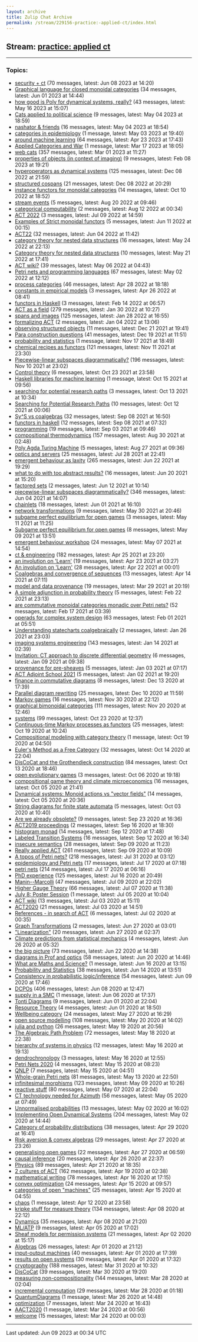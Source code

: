 ```yaml
---
layout: archive
title: Zulip Chat Archive
permalink: /stream/229156-practice:-applied-ct/index.html
---
```


## Stream: [practice: applied ct](https://mattecapu.github.io/ct-zulip-archive/stream/229156-practice:-applied-ct/index.html)
---

### Topics:

* [security + ct](topic/topic_security.20.2B.20ct.html) (70 messages, latest: Jun 08 2023 at 14:20)
* [Graphical language for closed monoidal categories](topic/topic_Graphical.20language.20for.20closed.20monoidal.20categories.html) (34 messages, latest: Jun 01 2023 at 14:44)
* [how good is Poly for dynamical systems, really?](topic/topic_how.20good.20is.20Poly.20for.20dynamical.20systems.2C.20really.3F.html) (43 messages, latest: May 16 2023 at 15:07)
* [Cats applied to political science](topic/topic_Cats.20applied.20to.20political.20science.html) (9 messages, latest: May 04 2023 at 18:59)
* [nashator & friends](topic/topic_nashator.20.26.20friends.html) (16 messages, latest: May 04 2023 at 18:54)
* [categories in epidemiology](topic/topic_categories.20in.20epidemiology.html) (1 message, latest: May 03 2023 at 19:40)
* [around machine learning](topic/topic_around.20machine.20learning.html) (64 messages, latest: Apr 23 2023 at 17:43)
* [Applied Categories and War](topic/topic_Applied.20Categories.20and.20War.html) (1 message, latest: Mar 17 2023 at 18:05)
* [web cats](topic/topic_web.20cats.html) (357 messages, latest: Mar 01 2023 at 11:27)
* [properties of objects (in context of imaging)](topic/topic_properties.20of.20objects.20(in.20context.20of.20imaging).html) (9 messages, latest: Feb 08 2023 at 19:21)
* [hyperoperators as dynamical systems](topic/topic_hyperoperators.20as.20dynamical.20systems.html) (125 messages, latest: Dec 08 2022 at 21:59)
* [structured cospans](topic/topic_structured.20cospans.html) (21 messages, latest: Dec 08 2022 at 20:29)
* [instance functors for monoidal categories](topic/topic_instance.20functors.20for.20monoidal.20categories.html) (14 messages, latest: Oct 10 2022 at 18:52)
* [stream events](topic/topic_stream.20events.html) (5 messages, latest: Aug 20 2022 at 09:46)
* [categorical computability](topic/topic_categorical.20computability.html) (2 messages, latest: Aug 12 2022 at 00:34)
* [ACT 2022](topic/topic_ACT.202022.html) (3 messages, latest: Jul 09 2022 at 14:59)
* [Examples of Strict monoidal functors](topic/topic_Examples.20of.20Strict.20monoidal.20functors.html) (5 messages, latest: Jun 11 2022 at 00:15)
* [ACT22](topic/topic_ACT22.html) (32 messages, latest: Jun 04 2022 at 11:42)
* [category theory for nested data structures](topic/topic_category.20theory.20for.20nested.20data.20structures.html) (16 messages, latest: May 24 2022 at 22:13)
* [Category theory for nested data structures](topic/topic_Category.20theory.20for.20nested.20data.20structures.html) (10 messages, latest: May 21 2022 at 17:41)
* [ACT wiki?](topic/topic_ACT.20wiki.3F.html) (39 messages, latest: May 06 2022 at 04:43)
* [Petri nets and programming languages](topic/topic_Petri.20nets.20and.20programming.20languages.html) (67 messages, latest: May 02 2022 at 12:12)
* [process categories](topic/topic_process.20categories.html) (46 messages, latest: Apr 28 2022 at 18:18)
* [constants in empirical models](topic/topic_constants.20in.20empirical.20models.html) (3 messages, latest: Apr 26 2022 at 08:41)
* [functors in Haskell](topic/topic_functors.20in.20Haskell.html) (3 messages, latest: Feb 14 2022 at 06:57)
* [ACT as a field](topic/topic_ACT.20as.20a.20field.html) (279 messages, latest: Jan 30 2022 at 10:27)
* [spans and images](topic/topic_spans.20and.20images.html) (125 messages, latest: Jan 28 2022 at 16:55)
* [formalizing ACT](topic/topic_formalizing.20ACT.html) (2 messages, latest: Jan 04 2022 at 13:06)
* [observing structured objects](topic/topic_observing.20structured.20objects.html) (11 messages, latest: Dec 21 2021 at 19:41)
* [Para construction questions](topic/topic_Para.20construction.20questions.html) (41 messages, latest: Dec 19 2021 at 11:51)
* [probability and statistics](topic/topic_probability.20and.20statistics.html) (1 message, latest: Nov 17 2021 at 18:49)
* [chemical recipes as functors](topic/topic_chemical.20recipes.20as.20functors.html) (121 messages, latest: Nov 11 2021 at 23:30)
* [Piecewise-linear subspaces diagrammatically?](topic/topic_Piecewise-linear.20subspaces.20diagrammatically.3F.html) (196 messages, latest: Nov 10 2021 at 23:02)
* [Control theory](topic/topic_Control.20theory.html) (6 messages, latest: Oct 23 2021 at 23:58)
* [Haskell libraries for machine learning](topic/topic_Haskell.20libraries.20for.20machine.20learning.html) (1 message, latest: Oct 15 2021 at 09:56)
* [searching for potential research paths](topic/topic_searching.20for.20potential.20research.20paths.html) (3 messages, latest: Oct 13 2021 at 10:34)
* [Searching for Potential Research Paths](topic/topic_Searching.20for.20Potential.20Research.20Paths.html) (10 messages, latest: Oct 12 2021 at 00:06)
* [Sy^S vs coalgebras](topic/topic_Sy.5ES.20vs.20coalgebras.html) (32 messages, latest: Sep 08 2021 at 16:50)
* [functors in haskell](topic/topic_functors.20in.20haskell.html) (12 messages, latest: Sep 08 2021 at 07:32)
* [programming](topic/topic_programming.html) (19 messages, latest: Sep 03 2021 at 09:46)
* [compositional thermodynamics](topic/topic_compositional.20thermodynamics.html) (157 messages, latest: Aug 30 2021 at 02:48)
* [Poly Agda Turing Machine](topic/topic_Poly.20Agda.20Turing.20Machine.html) (5 messages, latest: Aug 27 2021 at 09:36)
* [optics and servers](topic/topic_optics.20and.20servers.html) (25 messages, latest: Jul 28 2021 at 22:41)
* [emergent behaviour as laxity](topic/topic_emergent.20behaviour.20as.20laxity.html) (265 messages, latest: Jun 22 2021 at 19:29)
* [what to do with too abstract results?](topic/topic_what.20to.20do.20with.20too.20abstract.20results.3F.html) (16 messages, latest: Jun 20 2021 at 15:20)
* [factored sets](topic/topic_factored.20sets.html) (2 messages, latest: Jun 12 2021 at 10:14)
* [piecewise-linear subspaces diagrammatically?](topic/topic_piecewise-linear.20subspaces.20diagrammatically.3F.html) (346 messages, latest: Jun 04 2021 at 14:07)
* [chainlets](topic/topic_chainlets.html) (18 messages, latest: Jun 01 2021 at 16:10)
* [network transformations](topic/topic_network.20transformations.html) (9 messages, latest: May 30 2021 at 20:46)
* [subgame perfect equilibrium for open games](topic/topic_subgame.20perfect.20equilibrium.20for.20open.20games.html) (3 messages, latest: May 11 2021 at 11:25)
* [Subgame perfect equilibrium for open games](topic/topic_Subgame.20perfect.20equilibrium.20for.20open.20games.html) (8 messages, latest: May 09 2021 at 13:51)
* [emergent behaviour workshop](topic/topic_emergent.20behaviour.20workshop.html) (24 messages, latest: May 07 2021 at 14:54)
* [ct & engineering](topic/topic_ct.20.26.20engineering.html) (182 messages, latest: Apr 25 2021 at 23:20)
* [an involution on 'Learn'](topic/topic_an.20involution.20on.20'Learn'.html) (19 messages, latest: Apr 23 2021 at 03:27)
* [An involution on 'Learn'](topic/topic_An.20involution.20on.20'Learn'.html) (28 messages, latest: Apr 22 2021 at 00:01)
* [Coalgebras and convergence of sequences](topic/topic_Coalgebras.20and.20convergence.20of.20sequences.html) (13 messages, latest: Apr 14 2021 at 07:11)
* [model and data provenance](topic/topic_model.20and.20data.20provenance.html) (19 messages, latest: Mar 29 2021 at 20:19)
* [A simple adjunction in probability theory](topic/topic_A.20simple.20adjunction.20in.20probability.20theory.html) (5 messages, latest: Feb 22 2021 at 23:13)
* [are commutative monoidal categories monadic over Petri nets?](topic/topic_are.20commutative.20monoidal.20categories.20monadic.20over.20Petri.20nets.3F.html) (52 messages, latest: Feb 17 2021 at 03:39)
* [operads for complex system design](topic/topic_operads.20for.20complex.20system.20design.html) (63 messages, latest: Feb 01 2021 at 05:51)
* [Understanding statecharts coalgebraically](topic/topic_Understanding.20statecharts.20coalgebraically.html) (2 messages, latest: Jan 26 2021 at 23:03)
* [imaging systems engineering](topic/topic_imaging.20systems.20engineering.html) (143 messages, latest: Jan 14 2021 at 02:39)
* [Invitation: CT approach to discrete differential geometry](topic/topic_Invitation.3A.20CT.20approach.20to.20discrete.20differential.20geometry.html) (6 messages, latest: Jan 09 2021 at 09:38)
* [provenance for pre-sheaves](topic/topic_provenance.20for.20pre-sheaves.html) (5 messages, latest: Jan 03 2021 at 07:17)
* [ACT Adjoint School 2021](topic/topic_ACT.20Adjoint.20School.202021.html) (5 messages, latest: Jan 02 2021 at 19:20)
* [finance in commutative diagrams](topic/topic_finance.20in.20commutative.20diagrams.html) (8 messages, latest: Dec 13 2020 at 17:39)
* [Parallel diagram rewriting](topic/topic_Parallel.20diagram.20rewriting.html) (25 messages, latest: Dec 10 2020 at 11:59)
* [Markov games](topic/topic_Markov.20games.html) (16 messages, latest: Nov 30 2020 at 22:12)
* [graphical bimonoidal categories](topic/topic_graphical.20bimonoidal.20categories.html) (111 messages, latest: Nov 20 2020 at 12:46)
* [systems](topic/topic_systems.html) (99 messages, latest: Oct 23 2020 at 12:37)
* [Continuous-time Markov processes as functors](topic/topic_Continuous-time.20Markov.20processes.20as.20functors.html) (25 messages, latest: Oct 19 2020 at 10:24)
* [Compositional modeling with category theory](topic/topic_Compositional.20modeling.20with.20category.20theory.html) (1 message, latest: Oct 19 2020 at 04:50)
* [Euler's Method as a Free Category](topic/topic_Euler's.20Method.20as.20a.20Free.20Category.html) (32 messages, latest: Oct 14 2020 at 22:04)
* [DisCoCat and the Grothendieck construction](topic/topic_DisCoCat.20and.20the.20Grothendieck.20construction.html) (84 messages, latest: Oct 13 2020 at 18:46)
* [open evolutionary games](topic/topic_open.20evolutionary.20games.html) (3 messages, latest: Oct 06 2020 at 19:18)
* [compositional game theory and climate microeconomics](topic/topic_compositional.20game.20theory.20and.20climate.20microeconomics.html) (16 messages, latest: Oct 05 2020 at 21:41)
* [Dynamical systems: Monoid actions vs "vector fields"](topic/topic_Dynamical.20systems.3A.20Monoid.20actions.20vs.20.22vector.20fields.22.html) (14 messages, latest: Oct 05 2020 at 20:36)
* [String diagrams for finite state automata](topic/topic_String.20diagrams.20for.20finite.20state.20automata.html) (5 messages, latest: Oct 03 2020 at 10:40)
* [Are we already obsolete?](topic/topic_Are.20we.20already.20obsolete.3F.html) (9 messages, latest: Sep 23 2020 at 16:36)
* [ACT2019 proceedings](topic/topic_ACT2019.20proceedings.html) (2 messages, latest: Sep 16 2020 at 18:30)
* [histogram monad](topic/topic_histogram.20monad.html) (14 messages, latest: Sep 12 2020 at 17:48)
* [Labeled Transition Systems](topic/topic_Labeled.20Transition.20Systems.html) (16 messages, latest: Sep 12 2020 at 16:34)
* [insecure semantics](topic/topic_insecure.20semantics.html) (28 messages, latest: Sep 09 2020 at 11:23)
* [Really applied ACT](topic/topic_Really.20applied.20ACT.html) (261 messages, latest: Sep 09 2020 at 10:09)
* [A topos of Petri nets?](topic/topic_A.20topos.20of.20Petri.20nets.3F.html) (218 messages, latest: Jul 31 2020 at 03:12)
* [epidemiology and Petri nets](topic/topic_epidemiology.20and.20Petri.20nets.html) (17 messages, latest: Jul 17 2020 at 07:18)
* [petri nets](topic/topic_petri.20nets.html) (214 messages, latest: Jul 17 2020 at 06:16)
* [PhD experience](topic/topic_PhD.20experience.html) (125 messages, latest: Jul 16 2020 at 20:49)
* [Manin--Marcolli](topic/topic_Manin--Marcolli.html) (47 messages, latest: Jul 09 2020 at 22:02)
* [Higher Gauge Theory](topic/topic_Higher.20Gauge.20Theory.html) (66 messages, latest: Jul 07 2020 at 11:38)
* [July 8: Poster Session](topic/topic_July.208.3A.20Poster.20Session.html) (1 message, latest: Jul 05 2020 at 10:04)
* [ACT wiki](topic/topic_ACT.20wiki.html) (13 messages, latest: Jul 03 2020 at 15:11)
* [ACT2020](topic/topic_ACT2020.html) (21 messages, latest: Jul 03 2020 at 14:51)
* [References - in search of ACT](topic/topic_References.20-.20in.20search.20of.20ACT.html) (6 messages, latest: Jul 02 2020 at 00:35)
* [Graph Transformations](topic/topic_Graph.20Transformations.html) (2 messages, latest: Jun 27 2020 at 03:01)
* ["Linearization"](topic/topic_.22Linearization.22.html) (20 messages, latest: Jun 27 2020 at 02:37)
* [Climate predictions from statistical mechanics](topic/topic_Climate.20predictions.20from.20statistical.20mechanics.html) (4 messages, latest: Jun 26 2020 at 05:32)
* [the big picture](topic/topic_the.20big.20picture.html) (73 messages, latest: Jun 22 2020 at 14:38)
* [diagrams in Prof and optics](topic/topic_diagrams.20in.20Prof.20and.20optics.html) (58 messages, latest: Jun 20 2020 at 14:46)
* [What are Maths and Science?](topic/topic_What.20are.20Maths.20and.20Science.3F.html) (1 message, latest: Jun 16 2020 at 13:15)
* [Probability and Statistics](topic/topic_Probability.20and.20Statistics.html) (38 messages, latest: Jun 14 2020 at 13:51)
* [Consistency in probabilistic logic/inference](topic/topic_Consistency.20in.20probabilistic.20logic.2Finference.html) (54 messages, latest: Jun 09 2020 at 17:46)
* [DCPOs](topic/topic_DCPOs.html) (406 messages, latest: Jun 08 2020 at 12:47)
* [supply in a SMC](topic/topic_supply.20in.20a.20SMC.html) (1 message, latest: Jun 06 2020 at 17:37)
* [Tonti Diagrams](topic/topic_Tonti.20Diagrams.html) (9 messages, latest: Jun 01 2020 at 22:04)
* [Resource Theory](topic/topic_Resource.20Theory.html) (4 messages, latest: Jun 01 2020 at 18:50)
* [Wellbeing category](topic/topic_Wellbeing.20category.html) (24 messages, latest: May 27 2020 at 16:29)
* [open source modelling](topic/topic_open.20source.20modelling.html) (108 messages, latest: May 20 2020 at 14:02)
* [julia and python](topic/topic_julia.20and.20python.html) (26 messages, latest: May 19 2020 at 20:56)
* [The Algebraic Path Problem](topic/topic_The.20Algebraic.20Path.20Problem.html) (72 messages, latest: May 18 2020 at 22:38)
* [hierarchy of systems in physics](topic/topic_hierarchy.20of.20systems.20in.20physics.html) (12 messages, latest: May 16 2020 at 19:13)
* [dendrochronology](topic/topic_dendrochronology.html) (3 messages, latest: May 16 2020 at 12:55)
* [Petri Nets 2020](topic/topic_Petri.20Nets.202020.html) (4 messages, latest: May 15 2020 at 08:23)
* [QNLP](topic/topic_QNLP.html) (7 messages, latest: May 15 2020 at 04:51)
* [Whole-grain Petri nets](topic/topic_Whole-grain.20Petri.20nets.html) (81 messages, latest: May 13 2020 at 22:50)
* [infinitesimal morphisms](topic/topic_infinitesimal.20morphisms.html) (123 messages, latest: May 09 2020 at 10:26)
* [reactive stuff](topic/topic_reactive.20stuff.html) (80 messages, latest: May 07 2020 at 22:04)
* [CT technology needed for Azimuth](topic/topic_CT.20technology.20needed.20for.20Azimuth.html) (56 messages, latest: May 05 2020 at 07:49)
* [Unnormalised probabilities](topic/topic_Unnormalised.20probabilities.html) (13 messages, latest: May 02 2020 at 16:02)
* [Implementing Open Dynamical Systems](topic/topic_Implementing.20Open.20Dynamical.20Systems.html) (204 messages, latest: May 02 2020 at 14:44)
* [Category of probability distributions](topic/topic_Category.20of.20probability.20distributions.html) (38 messages, latest: Apr 29 2020 at 16:41)
* [Risk aversion & convex algebras](topic/topic_Risk.20aversion.20.26.20convex.20algebras.html) (29 messages, latest: Apr 27 2020 at 23:26)
* [generalising open games](topic/topic_generalising.20open.20games.html) (22 messages, latest: Apr 27 2020 at 06:59)
* [causal inference](topic/topic_causal.20inference.html) (20 messages, latest: Apr 26 2020 at 22:37)
* [Physics](topic/topic_Physics.html) (89 messages, latest: Apr 21 2020 at 18:35)
* [2 cultures of ACT](topic/topic_2.20cultures.20of.20ACT.html) (162 messages, latest: Apr 19 2020 at 02:38)
* [mathematical writing](topic/topic_mathematical.20writing.html) (78 messages, latest: Apr 16 2020 at 17:15)
* [convex optimization](topic/topic_convex.20optimization.html) (24 messages, latest: Apr 15 2020 at 09:57)
* [categories of open "machines"](topic/topic_categories.20of.20open.20.22machines.22.html) (25 messages, latest: Apr 15 2020 at 04:55)
* [chaos](topic/topic_chaos.html) (1 message, latest: Apr 12 2020 at 23:58)
* [kripke stuff for measure theory](topic/topic_kripke.20stuff.20for.20measure.20theory.html) (134 messages, latest: Apr 08 2020 at 22:12)
* [Dynamics](topic/topic_Dynamics.html) (35 messages, latest: Apr 08 2020 at 21:20)
* [ML/ATP](topic/topic_ML.2FATP.html) (9 messages, latest: Apr 05 2020 at 17:02)
* [Sheaf models for permission systems](topic/topic_Sheaf.20models.20for.20permission.20systems.html) (21 messages, latest: Apr 02 2020 at 15:17)
* [Algebras](topic/topic_Algebras.html) (26 messages, latest: Apr 01 2020 at 21:12)
* [input-output machines](topic/topic_input-output.20machines.html) (40 messages, latest: Apr 01 2020 at 17:39)
* [results on open systems](topic/topic_results.20on.20open.20systems.html) (30 messages, latest: Apr 01 2020 at 17:32)
* [cryptography](topic/topic_cryptography.html) (188 messages, latest: Mar 31 2020 at 10:32)
* [DisCoCat](topic/topic_DisCoCat.html) (39 messages, latest: Mar 30 2020 at 19:20)
* [measuring non-compositionality](topic/topic_measuring.20non-compositionality.html) (144 messages, latest: Mar 28 2020 at 02:04)
* [incremental computation](topic/topic_incremental.20computation.html) (29 messages, latest: Mar 28 2020 at 01:18)
* [QuantumDiagrams](topic/topic_QuantumDiagrams.html) (1 message, latest: Mar 26 2020 at 14:48)
* [optimization](topic/topic_optimization.html) (7 messages, latest: Mar 24 2020 at 16:43)
* [AACT2020](topic/topic_AACT2020.html) (1 message, latest: Mar 24 2020 at 00:56)
* [welcome](topic/topic_welcome.html) (15 messages, latest: Mar 24 2020 at 00:03)

<hr><p>Last updated: Jun 09 2023 at 00:34 UTC</p>